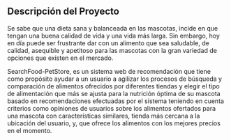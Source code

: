 ## Descripción del Proyecto

Se sabe que una dieta sana y balanceada en las mascotas, incide en que tengan una buena calidad de vida y una vida más larga. Sin embargo, hoy en día puede ser frustrante dar con un alimento que sea saludable, de calidad, asequible y apetitoso para las mascotas con la gran variedad de opciones que existen en el mercado. 

SearchFood-PetStore, es un sistema web de recomendación que tiene como propósito ayudar a un usuario a agilizar los procesos de búsqueda y comparación de alimentos ofrecidos por diferentes tiendas y elegir el tipo de alimentación que más se ajusta para la nutrición óptima de su mascota basado en recomendaciones efectuadas por el sistema teniendo en cuenta criterios como opiniones de usuarios sobre los alimentos ofertados para una mascota con características similares,  tienda más cercana a la ubicación del usuario, y, que ofrece los alimentos con los mejores precios en el momento. 

